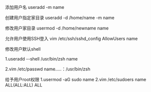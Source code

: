添加用户名
useradd -m name

创建用户指定家目录
useradd -d /home/name -m name

修改用户家目录
usermod -d /home/newname name

允许用户使用SSH登入
vim /etc/ssh/sshd_config
AllowUsers name

修改用户默认shell

1.useradd --shell /usr/bin/zsh name

2.vim /etc/passwd
name.....：/usr/bin/zsh

给予用户root权限
1.usermod -aG sudo name
2.vim /etc/sudoers
name    ALL(ALL:ALL) ALL